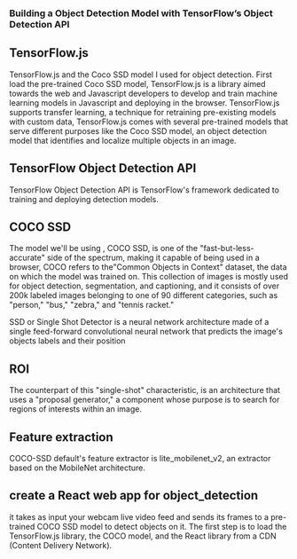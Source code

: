 
### Building a Object Detection Model with TensorFlow’s Object Detection API

## TensorFlow.js 

TensorFlow.js and the Coco SSD model I used for object detection. First load the pre-trained Coco SSD model, 
TensorFlow.js is a library aimed towards the web and Javascript developers to develop and train machine learning models in Javascript and deploying in the browser.
TensorFlow.js supports transfer learning, a technique for retraining pre-existing models with custom data,
TensorFlow.js comes with several pre-trained models that serve different purposes like the Coco SSD model, an object detection model that identifies
and localize multiple objects in an image.

## TensorFlow Object Detection API

TensorFlow Object Detection API is TensorFlow's framework dedicated to training and deploying detection models.

## COCO SSD

The model we'll be using , COCO SSD, is one of the "fast-but-less-accurate" side of the spectrum, making it capable of being used in a browser, 
COCO refers to the"Common Objects in Context"  dataset, the data on which the model was trained on. This collection of images is mostly used for object detection, segmentation, and captioning, and it consists of over 200k labeled images belonging to one of 90 different categories, such as "person," "bus," "zebra," and "tennis racket."

SSD or Single Shot Detector is a neural network architecture made of a single feed-forward convolutional neural network that predicts the image's objects labels and their position

## ROI

The counterpart of this "single-shot" characteristic, is an architecture that uses a "proposal generator," a component whose purpose is to search for regions of interests within an image.
 
 ## Feature extraction
 
 COCO-SSD default's feature extractor is lite_mobilenet_v2, an extractor based on the MobileNet architecture.
 
 ## create a React web app for object_detection
it takes as input your webcam live video feed and sends its frames to a pre-trained COCO SSD model to detect objects on it.
The first step is to load the TensorFlow.js library, the COCO model, and the React library from a CDN (Content Delivery Network).
